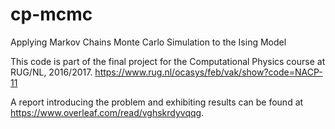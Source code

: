 # cp-mcmc
Applying Markov Chains Monte Carlo Simulation to the Ising Model

This code is part of the final project for the Computational Physics course at RUG/NL, 2016/2017. 
https://www.rug.nl/ocasys/feb/vak/show?code=NACP-11

A report introducing the problem and exhibiting results can be found at https://www.overleaf.com/read/vghskrdyvqqg.
